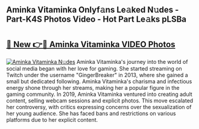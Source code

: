 ## Aminka Vitaminka Onlyf𝚊ns Le𝚊ked N𝚞des - Part-K4S Photos Video - Hot Part Le𝚊ks pLSBa

# <h2><a href="http://ac10280.deff.icu/?id=Aminka+Vitaminka">🔗 New 👉🔴 Aminka Vitaminka VIDEO Photos</a></h2>

[![Aminka Vitaminka N𝚞des](https://i.imgur.com/rIISA9y.gif)](http://ac10280.deff.icu/?id=Aminka+Vitaminka)
Aminka Vitaminka's journey into the world of social media began with her love for gaming. She started streaming on Twitch under the username "GingerBreaker" in 2013, where she gained a small but dedicated following. Aminka Vitaminka's charisma and infectious energy shone through her streams, making her a popular figure in the gaming community. In 2019, Aminka Vitaminka ventured into creating adult content, selling webcam sessions and explicit photos. This move escalated her controversy, with critics expressing concerns over the sexualization of her young audience. She has faced bans and restrictions on various platforms due to her explicit content.
